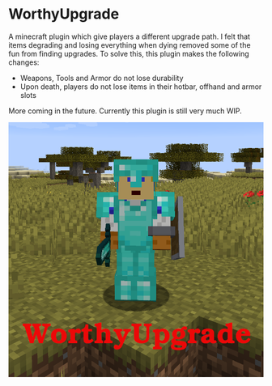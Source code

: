# WorthyUpgrade

A minecraft plugin which give players a different upgrade path. I felt that items degrading and losing everything when dying removed some of the fun from finding upgrades. To solve this, this plugin makes the following changes:

- Weapons, Tools and Armor do not lose durability
- Upon death, players do not lose items in their hotbar, offhand and armor slots

More coming in the future. Currently this plugin is still very much WIP.

![](https://github.com/sharkwouter/WorthyUpgrade/raw/master/WorthUpgrade.png)
